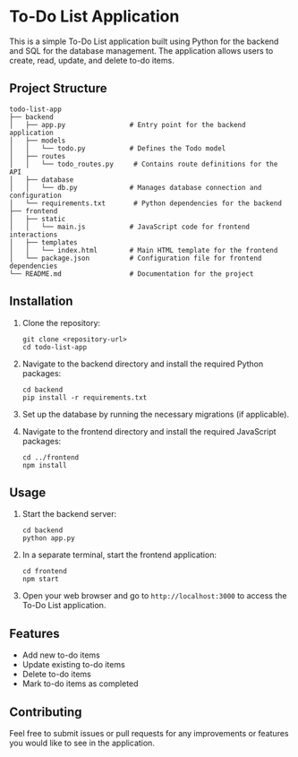 # To-Do List Application

This is a simple To-Do List application built using Python for the backend and SQL for the database management. The application allows users to create, read, update, and delete to-do items.

## Project Structure

```
todo-list-app
├── backend
│   ├── app.py                # Entry point for the backend application
│   ├── models
│   │   └── todo.py           # Defines the Todo model
│   ├── routes
│   │   └── todo_routes.py     # Contains route definitions for the API
│   ├── database
│   │   └── db.py             # Manages database connection and configuration
│   └── requirements.txt       # Python dependencies for the backend
├── frontend
│   ├── static
│   │   └── main.js           # JavaScript code for frontend interactions
│   ├── templates
│   │   └── index.html        # Main HTML template for the frontend
│   └── package.json          # Configuration file for frontend dependencies
└── README.md                 # Documentation for the project
```

## Installation

1. Clone the repository:
   ```
   git clone <repository-url>
   cd todo-list-app
   ```

2. Navigate to the backend directory and install the required Python packages:
   ```
   cd backend
   pip install -r requirements.txt
   ```

3. Set up the database by running the necessary migrations (if applicable).

4. Navigate to the frontend directory and install the required JavaScript packages:
   ```
   cd ../frontend
   npm install
   ```

## Usage

1. Start the backend server:
   ```
   cd backend
   python app.py
   ```

2. In a separate terminal, start the frontend application:
   ```
   cd frontend
   npm start
   ```

3. Open your web browser and go to `http://localhost:3000` to access the To-Do List application.

## Features

- Add new to-do items
- Update existing to-do items
- Delete to-do items
- Mark to-do items as completed

## Contributing

Feel free to submit issues or pull requests for any improvements or features you would like to see in the application.